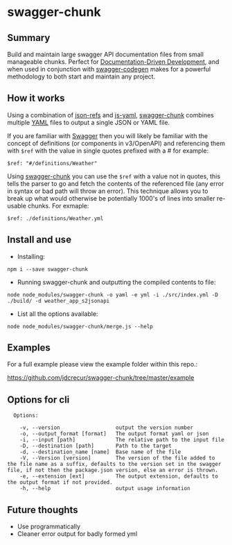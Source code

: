 # swagger-chunk

## Summary
Build and maintain large swagger API documentation files from small manageable chunks. Perfect for [Documentation-Driven Development](https://gist.github.com/zsup/9434452), and when used in conjunction with [swagger-codegen](https://swagger.io/swagger-codegen/) makes for a powerful methodology to both start and maintain any project.

## How it works
Using a combination of [json-refs](https://www.npmjs.com/package/json-refs) and [js-yaml](https://www.npmjs.com/package/js-yaml), [swagger-chunk](https://www.npmjs.com/package/swagger-chunk) combines multiple [YAML](http://yaml.org) files to output a single JSON or YAML file. 

If you are familiar with [Swagger](https://swagger.io) then you will likely be familiar with the concept of definitions (or components in v3/OpenAPI) and referencing them with `$ref` with the value in single quotes prefixed with a # for example:
 ```
 $ref: "#/definitions/Weather"
 ```

Using [swagger-chunk](https://www.npmjs.com/package/swagger-chunk) you can use the `$ref` with a value not in quotes, this tells the parser to go and fetch the contents of the referenced file (any error in syntax or bad path will throw an error). This technique allows you to break up what would otherwise be potentially 1000's of lines into smaller re-usable chunks. For exmaple:
 ```
 $ref: ./definitions/Weather.yml
 ```

## Install and use

-  Installing: 
```
npm i --save swagger-chunk
```
-  Running swagger-chunk and outputting the compiled contents to file: 
```
node node_modules/swagger-chunk -o yaml -e yml -i ./src/index.yml -D ./build/ -d weather_app_s2jsonapi
```
-  List all the options available: 
```
node node_modules/swagger-chunk/merge.js --help
```

## Examples

For a full example please view the example folder within this repo.: 

https://github.com/jdcrecur/swagger-chunk/tree/master/example

## Options for cli

```
  Options:

    -v, --version                  output the version number
    -o, --output_format [format]   The output format yaml or json
    -i, --input [path]             The relative path to the input file
    -D, --destination [path]       Path to the target
    -d, --destination_name [name]  Base name of the file
    -V, --Version [version]        The version of the file added to the file name as a suffix, defaults to the version set in the swagger file, if not then the package.json version, else an error is thrown.
    -e, --extension [ext]          The output extension, defaults to the output format if not provided.
    -h, --help                     output usage information

```

## Future thoughts
- Use programmatically
- Cleaner error output for badly formed yml